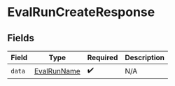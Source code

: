 # EvalRunCreateResponse


## Fields

| Field                                             | Type                                              | Required                                          | Description                                       |
| ------------------------------------------------- | ------------------------------------------------- | ------------------------------------------------- | ------------------------------------------------- |
| `data`                                            | [EvalRunName](../../models/shared/evalrunname.md) | :heavy_check_mark:                                | N/A                                               |